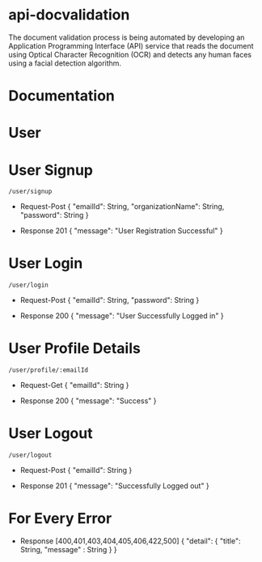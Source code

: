 # api-docvalidation

The document validation process is being automated by developing an Application Programming Interface (API) service that reads the document using Optical Character Recognition (OCR) and detects any human faces using a facial detection algorithm.

# Documentation

# User 
# User Signup

    /user/signup
    
- Request-Post
  {
    "emailId": String,
    "organizationName": String,
    "password": String
  }

- Response 201
  {
    "message": "User Registration Successful"
  }
    
# User Login

    /user/login
    
- Request-Post
  {
    "emailId": String,
    "password": String
  }

- Response 200
  {
    "message": "User Successfully Logged in"
  }    
  
# User Profile Details
  
    /user/profile/:emailId
      
- Request-Get
  {
    "emailId": String
  }
  
- Response 200
  {
    "message": "Success"
  }
  
# User Logout

    /user/logout
 
- Request-Post
  {
    "emailId": String
  }
   
- Response 201
  {
    "message": "Successfully Logged out"
  }
   
# For Every Error

- Response [400,401,403,404,405,406,422,500]
  {
  "detail": 
  {
  "title": String<Short Description>,
  "message" : String <Large Description>
  }
  }
  
  
    
